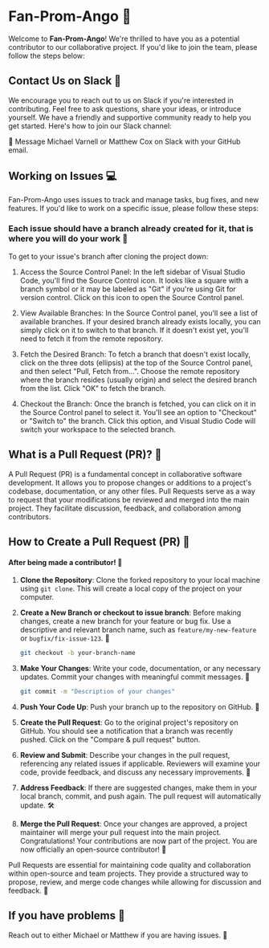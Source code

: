 # Fan-Prom-Ango 🎉

Welcome to **Fan-Prom-Ango**! We're thrilled to have you as a potential contributor to our collaborative project. If you'd like to join the team, please follow the steps below:

## Contact Us on Slack 🚀

We encourage you to reach out to us on Slack if you're interested in contributing. Feel free to ask questions, share your ideas, or introduce yourself. We have a friendly and supportive community ready to help you get started. Here's how to join our Slack channel:

💬 Message Michael Varnell or Matthew Cox on Slack with your GitHub email. 

## Working on Issues 💻

Fan-Prom-Ango uses issues to track and manage tasks, bug fixes, and new features. If you'd like to work on a specific issue, please follow these steps:

### Each issue should have a branch already created for it, that is where you will do your work 🌿

To get to your issue's branch after cloning the project down: 

1. Access the Source Control Panel: In the left sidebar of Visual Studio Code, you'll find the Source Control icon. It looks like a square with a branch symbol or it may be labeled as "Git" if you're using Git for version control. Click on this icon to open the Source Control panel.

2. View Available Branches: In the Source Control panel, you'll see a list of available branches. If your desired branch already exists locally, you can simply click on it to switch to that branch. If it doesn't exist yet, you'll need to fetch it from the remote repository.

3. Fetch the Desired Branch: To fetch a branch that doesn't exist locally, click on the three dots (ellipsis) at the top of the Source Control panel, and then select "Pull, Fetch from...". Choose the remote repository where the branch resides (usually origin) and select the desired branch from the list. Click "OK" to fetch the branch.

4. Checkout the Branch: Once the branch is fetched, you can click on it in the Source Control panel to select it. You'll see an option to "Checkout" or "Switch to" the branch. Click this option, and Visual Studio Code will switch your workspace to the selected branch.

## What is a Pull Request (PR)? 🚀

A Pull Request (PR) is a fundamental concept in collaborative software development. It allows you to propose changes or additions to a project's codebase, documentation, or any other files. Pull Requests serve as a way to request that your modifications be reviewed and merged into the main project. They facilitate discussion, feedback, and collaboration among contributors.

## How to Create a Pull Request (PR) 🔄

#### After being made a contributor! 🎈

1. **Clone the Repository**: Clone the forked repository to your local machine using `git clone`. This will create a local copy of the project on your computer.

2. **Create a New Branch or checkout to issue branch**: Before making changes, create a new branch for your feature or bug fix. Use a descriptive and relevant branch name, such as `feature/my-new-feature` or `bugfix/fix-issue-123`. 🌿

    ```bash
    git checkout -b your-branch-name
    ```

4. **Make Your Changes**: Write your code, documentation, or any necessary updates. Commit your changes with meaningful commit messages. 📝

    ```bash
    git commit -m "Description of your changes"
    ```

5. **Push Your Code Up**: Push your branch up to the repository on GitHub. 🚀

6. **Create the Pull Request**: Go to the original project's repository on GitHub. You should see a notification that a branch was recently pushed. Click on the "Compare & pull request" button.

7. **Review and Submit**: Describe your changes in the pull request, referencing any related issues if applicable. Reviewers will examine your code, provide feedback, and discuss any necessary improvements. 📢

8. **Address Feedback**: If there are suggested changes, make them in your local branch, commit, and push again. The pull request will automatically update. 🛠️

9. **Merge the Pull Request**: Once your changes are approved, a project maintainer will merge your pull request into the main project. Congratulations! Your contributions are now part of the project. You are now officially an open-source contributor! 🎉

Pull Requests are essential for maintaining code quality and collaboration within open-source and team projects. They provide a structured way to propose, review, and merge code changes while allowing for discussion and feedback. 🤝

## If you have problems 🤔

Reach out to either Michael or Matthew if you are having issues. 💬
